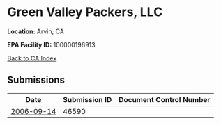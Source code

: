 # Green Valley Packers, LLC

**Location:** Arvin, CA

**EPA Facility ID:** 100000196913

[Back to CA Index](../../index.md)

## Submissions

| Date | Submission ID | Document Control Number |
|------|--------------|-------------------------|
| [2006-09-14](submissions/46590.md) | 46590 |  |
